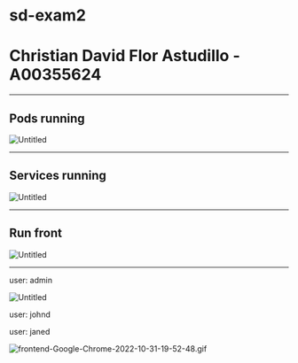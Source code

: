 # sd-exam2

# Christian David Flor Astudillo - A00355624

---

## ****Pods running****

![Untitled](https://s3-us-west-2.amazonaws.com/secure.notion-static.com/9ced6cab-11df-49b6-959c-12a37aa2a565/Untitled.png)

---

## Services running

![Untitled](https://s3-us-west-2.amazonaws.com/secure.notion-static.com/64623d60-a4c2-4116-8b43-729bc6506fa1/Untitled.png)

---

## Run front

![Untitled](https://s3-us-west-2.amazonaws.com/secure.notion-static.com/a7611527-7c88-4ea5-bdb6-f06971099202/Untitled.png)

---

user: admin

![Untitled](https://s3-us-west-2.amazonaws.com/secure.notion-static.com/4726f43a-8b37-4d4a-9eca-3551fd7967c6/Untitled.png)

user: johnd

user: janed

![frontend-Google-Chrome-2022-10-31-19-52-48.gif](https://s3-us-west-2.amazonaws.com/secure.notion-static.com/161b9fb8-13a3-4368-a002-bc0f360ebcb0/frontend-Google-Chrome-2022-10-31-19-52-48.gif)